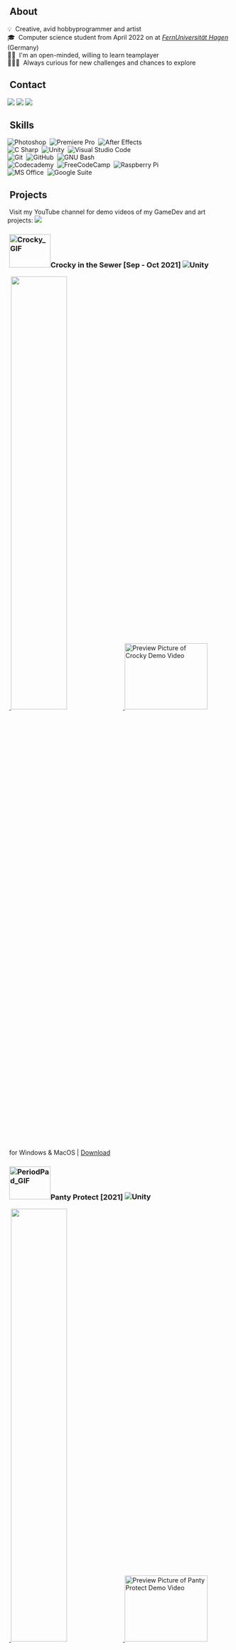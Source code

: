 ## &nbsp;About
💡 &nbsp;Creative, avid hobbyprogrammer and artist\
🎓 &nbsp;Computer science student from April 2022 on at [*FernUniversität Hagen*](https://www.fernuni-hagen.de/english/) (Germany)\
🤝🏼 &nbsp;I'm an open-minded, willing to learn teamplayer\
🤸🏼‍♀️ &nbsp;Always curious for new challenges and chances to explore

## &nbsp;Contact
<a href="https://linkedin.com/in/elena-holzer"><img src="https://img.shields.io/badge/-Elena%20Holzer-0077B5?style=flat&logo=Linkedin&logoColor=white"/></a> <a href="mailto:elena.holzer92@gmail.com"><img src="https://img.shields.io/badge/-elena.holzer92@gmail.com-D14836?style=flat&logo=Gmail&logoColor=white"/></a> <a href="https://discordapp.com/users/564911438049706038"><img src="https://img.shields.io/badge/-Eidexxe3590-5865F2?style=flat&logo=Discord&logoColor=white"/></a>

## &nbsp;Skills
![Photoshop](https://img.shields.io/badge/-Photoshop-2f333d?style=flat&logo=adobe-photoshop&logoColor=31A8FF)&nbsp;
![Premiere Pro](https://img.shields.io/badge/-Premiere%20Pro-2f333d?style=flat&logo=adobe-premiere-pro&logoColor=9999FF)&nbsp;
![After Effects](https://img.shields.io/badge/-After%20Effects-2f333d?style=flat&logo=adobe-after-effects&logoColor=9999FF)&nbsp;\
![C Sharp](https://img.shields.io/badge/-C%20Sharp-2f333d?style=flat&logo=c-sharp&logoColor=239120)&nbsp;
![Unity](https://img.shields.io/badge/-Unity-2f333d?style=flat&logo=unity&logoColor=FFFFFF)&nbsp;
![Visual Studio Code](https://img.shields.io/badge/-Visual%20Studio%20Code-2f333d?style=flat&logo=visual-studio-code&logoColor=5C2D91)&nbsp;\
![Git](https://img.shields.io/badge/-Git-2f333d?style=flat&logo=git)&nbsp;
![GitHub](https://img.shields.io/badge/-GitHub-2f333d?style=flat&logo=github)&nbsp;
![GNU Bash](https://img.shields.io/badge/-Bash-2f333d?style=flat&logo=gnu-bash&logoColor=4EAA25)&nbsp;\
![Codecademy](https://img.shields.io/badge/-Codecademy-2f333d?style=flat&logo=codecademy&logoColor=6f858a)&nbsp;
![FreeCodeCamp](https://img.shields.io/badge/-FreeCodeCamp-2f333d?style=flat&logo=freecodecamp&logoColor=FFFFFF)&nbsp;
![Raspberry Pi](https://img.shields.io/badge/-Raspberry%20Pi-2f333d?style=flat&logo=raspberry-pi&logoColor=A22846)&nbsp;\
![MS Office](https://img.shields.io/badge/-MS%20Office-2f333d?style=flat&logo=microsoft-office&logoColor=D83B01)&nbsp;
![Google Suite](https://img.shields.io/badge/-Google%20Suite-2f333d?style=flat&logo=google-drive&logoColor=4285F4)&nbsp;

## &nbsp;Projects
&nbsp;Visit my YouTube channel for demo videos of my GameDev and art projects:   <a href="https://www.youtube.com/channel/UCz3NjkPxy6WkMclQIUecLYg"><img src="https://img.shields.io/badge/-Elena Holzer-FF0000?style=flat&logo=Youtube&logoColor=white"/></a>

### &nbsp;<img src="https://user-images.githubusercontent.com/98030917/150637605-9e19174b-fbb5-40ad-ab5f-a6b5056e63f4.gif" alt="Crocky_GIF" width="93" height="74.5">Crocky in the Sewer [Sep - Oct 2021] ![Unity](https://img.shields.io/badge/-Unity-2f333d?style=flat&logo=unity&logoColor=FFFFFF)

&nbsp;<a href="https://github.com/ElenaHolzer/crocky-in-the-sewer">
<img src="https://github-readme-stats.vercel.app/api/pin/?username=ElenaHolzer&repo=crocky-in-the-sewer&title_color=ffffff&text_color=c9cacc&icon_color=2bbc8a&bg_color=2f333d" width="50%" height="50%"/> </a> <a href="http://www.youtube.com/watch?feature=player_embedded&v=xWhn3w2hFZg" target="_blank"><img src="http://img.youtube.com/vi/xWhn3w2hFZg/0.jpg" 
alt="Preview Picture of Crocky Demo Video" width="186" height="149"/></a>

&nbsp;for Windows & MacOS | [Download](https://elena-holzer.itch.io/crocky)

### &nbsp;<img src="https://user-images.githubusercontent.com/98030917/150637850-f204cf61-ea19-4e06-a035-5d83744bd95c.gif" alt="PeriodPad_GIF" width="93" height="74.5">Panty Protect [2021] ![Unity](https://img.shields.io/badge/-Unity-2f333d?style=flat&logo=unity&logoColor=FFFFFF)

&nbsp;<a href="https://github.com/ElenaHolzer/crocky-in-the-sewer">
<img src="https://github-readme-stats.vercel.app/api/pin/?username=ElenaHolzer&repo=crocky-in-the-sewer&title_color=ffffff&text_color=c9cacc&icon_color=2bbc8a&bg_color=2f333d" width="50%" height="50%"/> </a> <a href="http://www.youtube.com/watch?feature=player_embedded&v=v64yysZsJgw" target="_blank"><img src="http://img.youtube.com/vi/v64yysZsJgw/0.jpg" 
alt="Preview Picture of Panty Protect Demo Video" width="186" height="149"/></a>

&nbsp;unreleased since Oct 2021\
&nbsp;2D Arcade | for Windows & MacOS |

### &nbsp;Warteschlangen Simulator [2022]
&nbsp;![Unity](https://img.shields.io/badge/-Unity-05122A?style=flat-square&logo=unity&logoColor=FFFFFF)&nbsp;\
&nbsp;Dec 2021 - Jan 2022

### &nbsp;Technical Implementation of an art exhibition [2022]
&nbsp;![Raspberry Pi](https://img.shields.io/badge/-Raspberry%20Pi-05122A?style=flat-square&logo=raspberry-pi&logoColor=A22846)&nbsp;\
&nbsp;Nov 2021 - Feb 2022


